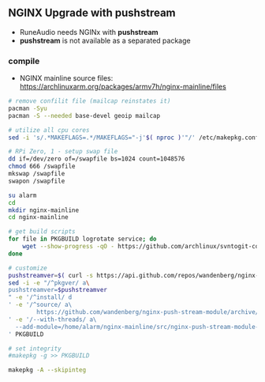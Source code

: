 NGINX Upgrade with pushstream
---
- RuneAudio needs NGINx with **pushstream**
- **pushstream** is not available as a separated package

### compile
- NGINX mainline source files: https://archlinuxarm.org/packages/armv7h/nginx-mainline/files
```sh
# remove confilit file (mailcap reinstates it)
pacman -Syu
pacman -S --needed base-devel geoip mailcap

# utilize all cpu cores
sed -i 's/.*MAKEFLAGS=.*/MAKEFLAGS="-j'$( nproc )'"/' /etc/makepkg.conf

# RPi Zero, 1 - setup swap file
dd if=/dev/zero of=/swapfile bs=1024 count=1048576
chmod 666 /swapfile
mkswap /swapfile
swapon /swapfile

su alarm
cd
mkdir nginx-mainline
cd nginx-mainline

# get build scripts
for file in PKGBUILD logrotate service; do
    wget --show-progress -qO - https://github.com/archlinux/svntogit-community/raw/packages/nginx-mainline/trunk/$file
done

# customize
pushstreamver=$( curl -s https://api.github.com/repos/wandenberg/nginx-push-stream-module/tags | grep -m 1 '"name":' | cut -d\" -f4 )
sed -i -e "/^pkgver/ a\
pushstreamver=$pushstreamver
" -e '/^install/ d
' -e '/^source/ a\
        https://github.com/wandenberg/nginx-push-stream-module/archive/$pushstreamver.tar.gz
' -e '/--with-threads/ a\
  --add-module=/home/alarm/nginx-mainline/src/nginx-push-stream-module-$pushstreamver
' PKGBUILD

# set integrity
#makepkg -g >> PKGBUILD

makepkg -A --skipinteg
```
